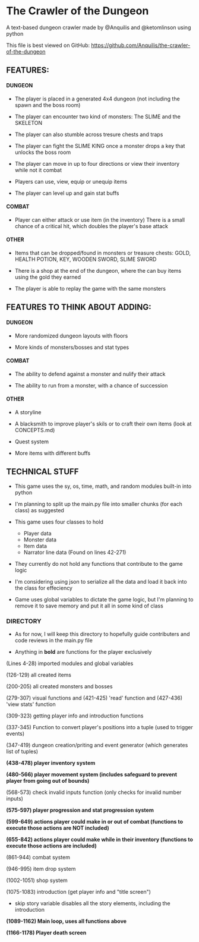 # The Crawler of the Dungeon

A text-based dungeon crawler made by @Anquilis and @ketomlinson using python

This file is best viewed on GitHub:
https://github.com/Anquilis/the-crawler-of-the-dungeon

## FEATURES:

  #### DUNGEON
  
  - The player is placed in a generated 4x4 dungeon (not including the spawn and the boss room)
  
  - The player can encounter two kind of monsters: The SLIME and the SKELETON

  - The player can also stumble across tresure chests and traps
  
  - The player can fight the SLIME KING once a monster drops a key that unlocks the boss room 

  - The player can move in up to four directions or view their inventory while not it combat
  
  - Players can use, view, equip or unequip items 
    
  - The player can level up and gain stat buffs

  #### COMBAT

  - Player can either attack or use item (in the inventory)
  There is a small chance of a critical hit, which doubles the player's base attack

  #### OTHER

  - Items that can be dropped/found in monsters or treasure chests: GOLD, HEALTH POTION, KEY, WOODEN SWORD, SLIME SWORD

  - There is a shop at the end of the dungeon, where the can buy items using the gold they earned
  
  - The player is able to replay the game with the same monsters

## FEATURES TO THINK ABOUT ADDING:

  #### DUNGEON

  - More randomized dungeon layouts with floors

  - More kinds of monsters/bosses and stat types 

  #### COMBAT

  - The ability to defend against a monster and nulify their attack

  - The ability to run from a monster, with a chance of succession

  #### OTHER

  - A storyline

  - A blacksmith to improve player's skils or to craft their own items
  (look at CONCEPTS.md)

  - Quest system

  - More items with different buffs

## TECHNICAL STUFF

- This game uses the sy, os, time, math, and random modules built-in into python

- I'm planning to split up the main.py file into smaller chunks (for each class) as suggested

- This game uses four classes to hold 
  - Player data 
  - Monster data
  - Item data
  - Narrator line data
(Found on lines 42-271)

- They currently do not hold any functions that contribute to the game logic

- I'm considering using json to serialize all the data and load it back into the class for effeciency

- Game uses global variables to dictate the game logic, but I'm planning to remove it to save memory and put it all in some kind of class 

### DIRECTORY

- As for now, I will keep this directory to hopefully guide contributers and code reviews in the main.py file

- Anything in **bold** are functions for the player exclusively 

(Lines 4-28) imported modules and global variables

(126-129) all created items

(200-205) all created monsters and bosses

(279-307) visual functions
and
(421-425) 'read' function
and
(427-436) 'view stats' function

(309-323) getting player info and introduction functions

(337-345) Function to convert player's positions into a tuple (used to trigger events)

(347-419) dungeon creation/priting and event generator (which generates list of tuples)

**(438-478) player inventory system**

**(480-566) player movement system (includes safeguard to prevent player from going out of bounds)**

(568-573) check invalid inputs function (only checks for invalid number inputs)

**(575-597) player progression and stat progression system** 

**(599-649) actions player could make in or out of combat (functions to execute those actions are NOT included)**

**(655-842) actions player could make while in their inventory (functions to execute those actions are included)**

(861-944) combat system

(946-995) item drop system

(1002-1051) shop system

(1075-1083) introduction (get player info and "title screen")

- skip story variable disables all the story elements, including the introduction

**(1089-1162) Main loop, uses all functions above**

**(1166-1178) Player death screen**

